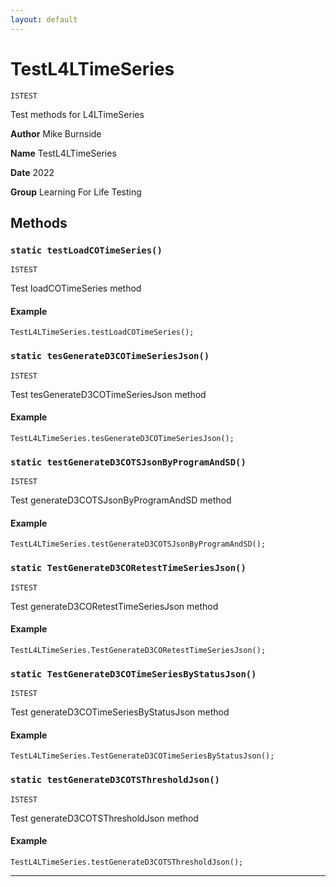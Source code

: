 ```yaml
---
layout: default
---
```


# TestL4LTimeSeries

`ISTEST`

Test methods for L4LTimeSeries

**Author** Mike Burnside

**Name** TestL4LTimeSeries

**Date** 2022

**Group** Learning For Life Testing

## Methods

### `static testLoadCOTimeSeries()`

`ISTEST`

Test loadCOTimeSeries method

#### Example

```apex
TestL4LTimeSeries.testLoadCOTimeSeries();
```

### `static tesGenerateD3COTimeSeriesJson()`

`ISTEST`

Test tesGenerateD3COTimeSeriesJson method

#### Example

```apex
TestL4LTimeSeries.tesGenerateD3COTimeSeriesJson();
```

### `static testGenerateD3COTSJsonByProgramAndSD()`

`ISTEST`

Test generateD3COTSJsonByProgramAndSD method

#### Example

```apex
TestL4LTimeSeries.testGenerateD3COTSJsonByProgramAndSD();
```

### `static TestGenerateD3CORetestTimeSeriesJson()`

`ISTEST`

Test generateD3CORetestTimeSeriesJson method

#### Example

```apex
TestL4LTimeSeries.TestGenerateD3CORetestTimeSeriesJson();
```

### `static TestGenerateD3COTimeSeriesByStatusJson()`

`ISTEST`

Test generateD3COTimeSeriesByStatusJson method

#### Example

```apex
TestL4LTimeSeries.TestGenerateD3COTimeSeriesByStatusJson();
```

### `static testGenerateD3COTSThresholdJson()`

`ISTEST`

Test generateD3COTSThresholdJson method

#### Example

```apex
TestL4LTimeSeries.testGenerateD3COTSThresholdJson();
```

---
